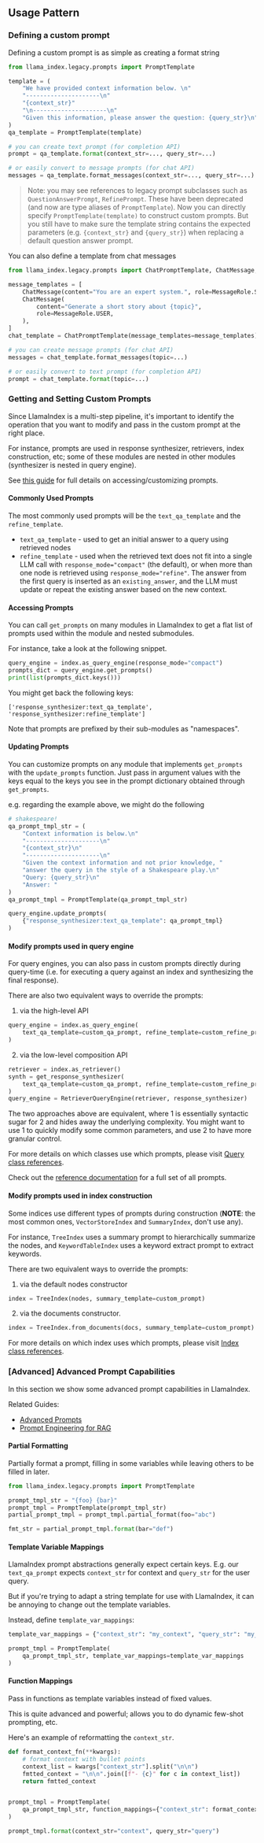 ## Usage Pattern

### Defining a custom prompt

Defining a custom prompt is as simple as creating a format string

```python
from llama_index.legacy.prompts import PromptTemplate

template = (
    "We have provided context information below. \n"
    "---------------------\n"
    "{context_str}"
    "\n---------------------\n"
    "Given this information, please answer the question: {query_str}\n"
)
qa_template = PromptTemplate(template)

# you can create text prompt (for completion API)
prompt = qa_template.format(context_str=..., query_str=...)

# or easily convert to message prompts (for chat API)
messages = qa_template.format_messages(context_str=..., query_str=...)
```

> Note: you may see references to legacy prompt subclasses such as `QuestionAnswerPrompt`, `RefinePrompt`. These have been deprecated (and now are type aliases of `PromptTemplate`). Now you can directly specify `PromptTemplate(template)` to construct custom prompts. But you still have to make sure the template string contains the expected parameters (e.g. `{context_str}` and `{query_str}`) when replacing a default question answer prompt.

You can also define a template from chat messages

```python
from llama_index.legacy.prompts import ChatPromptTemplate, ChatMessage, MessageRole

message_templates = [
    ChatMessage(content="You are an expert system.", role=MessageRole.SYSTEM),
    ChatMessage(
        content="Generate a short story about {topic}",
        role=MessageRole.USER,
    ),
]
chat_template = ChatPromptTemplate(message_templates=message_templates)

# you can create message prompts (for chat API)
messages = chat_template.format_messages(topic=...)

# or easily convert to text prompt (for completion API)
prompt = chat_template.format(topic=...)
```

### Getting and Setting Custom Prompts

Since LlamaIndex is a multi-step pipeline, it's important to identify the operation that you want to modify and pass in the custom prompt at the right place.

For instance, prompts are used in response synthesizer, retrievers, index construction, etc; some of these modules are nested in other modules (synthesizer is nested in query engine).

See [this guide](/examples/prompts/prompt_mixin.ipynb) for full details on accessing/customizing prompts.

#### Commonly Used Prompts

The most commonly used prompts will be the `text_qa_template` and the `refine_template`.

- `text_qa_template` - used to get an initial answer to a query using retrieved nodes
- `refine_template` - used when the retrieved text does not fit into a single LLM call with `response_mode="compact"` (the default), or when more than one node is retrieved using `response_mode="refine"`. The answer from the first query is inserted as an `existing_answer`, and the LLM must update or repeat the existing answer based on the new context.

#### Accessing Prompts

You can call `get_prompts` on many modules in LlamaIndex to get a flat list of prompts used within the module and nested submodules.

For instance, take a look at the following snippet.

```python
query_engine = index.as_query_engine(response_mode="compact")
prompts_dict = query_engine.get_prompts()
print(list(prompts_dict.keys()))
```

You might get back the following keys:

```
['response_synthesizer:text_qa_template', 'response_synthesizer:refine_template']
```

Note that prompts are prefixed by their sub-modules as "namespaces".

#### Updating Prompts

You can customize prompts on any module that implements `get_prompts` with the `update_prompts` function. Just pass in argument values with the keys equal to the keys you see in the prompt dictionary
obtained through `get_prompts`.

e.g. regarding the example above, we might do the following

```python
# shakespeare!
qa_prompt_tmpl_str = (
    "Context information is below.\n"
    "---------------------\n"
    "{context_str}\n"
    "---------------------\n"
    "Given the context information and not prior knowledge, "
    "answer the query in the style of a Shakespeare play.\n"
    "Query: {query_str}\n"
    "Answer: "
)
qa_prompt_tmpl = PromptTemplate(qa_prompt_tmpl_str)

query_engine.update_prompts(
    {"response_synthesizer:text_qa_template": qa_prompt_tmpl}
)
```

#### Modify prompts used in query engine

For query engines, you can also pass in custom prompts directly during query-time (i.e. for executing a query against an index and synthesizing the final response).

There are also two equivalent ways to override the prompts:

1. via the high-level API

```python
query_engine = index.as_query_engine(
    text_qa_template=custom_qa_prompt, refine_template=custom_refine_prompt
)
```

2. via the low-level composition API

```python
retriever = index.as_retriever()
synth = get_response_synthesizer(
    text_qa_template=custom_qa_prompt, refine_template=custom_refine_prompt
)
query_engine = RetrieverQueryEngine(retriever, response_synthesizer)
```

The two approaches above are equivalent, where 1 is essentially syntactic sugar for 2 and hides away the underlying complexity. You might want to use 1 to quickly modify some common parameters, and use 2 to have more granular control.

For more details on which classes use which prompts, please visit
[Query class references](/api_reference/query.rst).

Check out the [reference documentation](/api_reference/prompts.rst) for a full set of all prompts.

#### Modify prompts used in index construction

Some indices use different types of prompts during construction
(**NOTE**: the most common ones, `VectorStoreIndex` and `SummaryIndex`, don't use any).

For instance, `TreeIndex` uses a summary prompt to hierarchically
summarize the nodes, and `KeywordTableIndex` uses a keyword extract prompt to extract keywords.

There are two equivalent ways to override the prompts:

1. via the default nodes constructor

```python
index = TreeIndex(nodes, summary_template=custom_prompt)
```

2. via the documents constructor.

```python
index = TreeIndex.from_documents(docs, summary_template=custom_prompt)
```

For more details on which index uses which prompts, please visit
[Index class references](/api_reference/indices.rst).

### [Advanced] Advanced Prompt Capabilities

In this section we show some advanced prompt capabilities in LlamaIndex.

Related Guides:

- [Advanced Prompts](/examples/prompts/advanced_prompts.ipynb)
- [Prompt Engineering for RAG](/examples/prompts/prompts_rag.ipynb)

#### Partial Formatting

Partially format a prompt, filling in some variables while leaving others to be filled in later.

```python
from llama_index.legacy.prompts import PromptTemplate

prompt_tmpl_str = "{foo} {bar}"
prompt_tmpl = PromptTemplate(prompt_tmpl_str)
partial_prompt_tmpl = prompt_tmpl.partial_format(foo="abc")

fmt_str = partial_prompt_tmpl.format(bar="def")
```

#### Template Variable Mappings

LlamaIndex prompt abstractions generally expect certain keys. E.g. our `text_qa_prompt` expects `context_str` for context and `query_str` for the user query.

But if you're trying to adapt a string template for use with LlamaIndex, it can be annoying to change out the template variables.

Instead, define `template_var_mappings`:

```python
template_var_mappings = {"context_str": "my_context", "query_str": "my_query"}

prompt_tmpl = PromptTemplate(
    qa_prompt_tmpl_str, template_var_mappings=template_var_mappings
)
```

#### Function Mappings

Pass in functions as template variables instead of fixed values.

This is quite advanced and powerful; allows you to do dynamic few-shot prompting, etc.

Here's an example of reformatting the `context_str`.

```python
def format_context_fn(**kwargs):
    # format context with bullet points
    context_list = kwargs["context_str"].split("\n\n")
    fmtted_context = "\n\n".join([f"- {c}" for c in context_list])
    return fmtted_context


prompt_tmpl = PromptTemplate(
    qa_prompt_tmpl_str, function_mappings={"context_str": format_context_fn}
)

prompt_tmpl.format(context_str="context", query_str="query")
```
